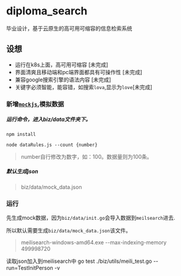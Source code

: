 # diploma_search
毕业设计，基于云原生的高可用可缩容的信息检索系统


## 设想
- 运行在k8s上面，高可用可缩容 [未完成]
- 界面清爽且移动端和pc端界面都具有可操作性 [未完成]
- 兼容google搜索引擎的语法内容 [未完成]
- 关键字必须智能，能容错，如搜索`lova`,显示为`love`[未完成]

### 新增[`mockjs`](http://mockjs.com/examples.html),模拟数据

##### 运行命令，进入biz/data文件夹下。

```shell
npm install 
```

```shell
node dataRules.js --count {number}
```

> number自行修改为数字，如：100。数据量则为100条。



##### 默认生成json

> biz/data/mock_data.json





### 运行

先生成mock数据，因为`biz/data/init.go`会导入数据到`meilsearch`进去.

所以默认需要生成`biz/data/mock_data.json`该文件。

> meilisearch-windows-amd64.exe  --max-indexing-memory 499998720

读取json加入到meilisearch中
go test ./biz/utils/meili_test.go --run=TestInitPerson -v